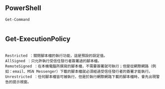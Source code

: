 ## PowerShell
```
Get-Command


```
## Get-ExecutionPolicy
```

Restricted ：關閉腳本檔的執行功能，這是預設的設定值。
AllSigned ：只允許執行受信任發行者簽署過的腳本檔。
RemoteSigned ：在本機電腦所撰寫的腳本檔，不需要簽署就可執行；但是從網際網路（例如：email、MSN Messenger）下載的腳本檔就必須經過受信任發行者的簽署才能執行。
Unrestricted ：任何腳本檔皆可被執行，但是於執行網際網路下載的腳本檔時，會先出現警告的提示視窗。

```
